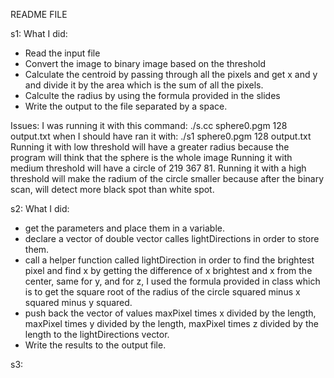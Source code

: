 README FILE

<Fabiola Li Wu>

s1:
What I did: 
- Read the input file
- Convert the image to binary image based on the threshold
- Calculate the centroid by passing through all the pixels and get x and y and divide it by the area which is the sum of all the pixels.
- Calculte the radius by using the formula provided in the slides
- Write the output to the file separated by a space.

Issues: 
I was running it with this command: ./s.cc sphere0.pgm 128 output.txt when I should have ran it with: ./s1 sphere0.pgm 128 output.txt
Running it with low threshold will have a greater radius because the program will think that the sphere is the whole image
Running it with medium threshold will have a circle of 219 367 81.
Running it with a high threshold will make the radium of the circle smaller because after the binary scan, will detect more black spot
than white spot.


s2:
What I did: 
- get the parameters and place them in a variable.
- declare a vector of double vector calles lightDirections in order to store them.
- call a helper function called lightDirection in order to find the brightest pixel and find x by getting the difference of x brightest and x from the center, same for y, and for z, I used the formula provided in class which is to get the square root of the radius of the circle squared minus x squared minus y squared. 
- push back the vector of values maxPixel times x divided by the length, maxPixel times y divided by the length, maxPixel times z divided by the length to the lightDirections vector.
- Write the results to the output file.


s3:

